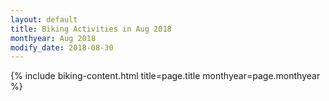 ```yaml
---
layout: default
title: Biking Activities in Aug 2018
monthyear: Aug 2018
modify_date: 2018-08-30     
---
```


{% include biking-content.html title=page.title monthyear=page.monthyear %}
